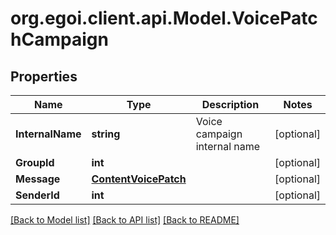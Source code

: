 
# org.egoi.client.api.Model.VoicePatchCampaign

## Properties

Name | Type | Description | Notes
------------ | ------------- | ------------- | -------------
**InternalName** | **string** | Voice campaign internal name | [optional] 
**GroupId** | **int** |  | [optional] 
**Message** | [**ContentVoicePatch**](ContentVoicePatch.md) |  | [optional] 
**SenderId** | **int** |  | [optional] 

[[Back to Model list]](../README.md#documentation-for-models)
[[Back to API list]](../README.md#documentation-for-api-endpoints)
[[Back to README]](../README.md)

